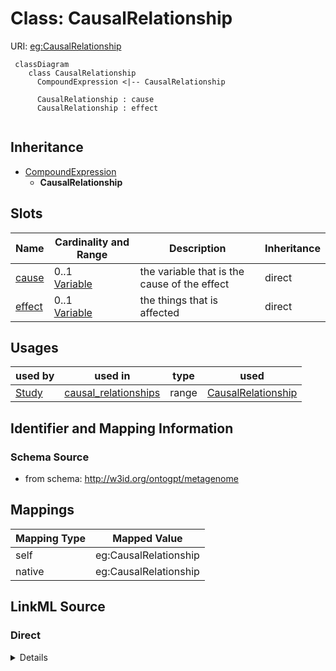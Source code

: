 # Class: CausalRelationship



URI: [eg:CausalRelationship](http://w3id.org/ontogpt/environmental-metagenome/CausalRelationship)


```mermaid
 classDiagram
    class CausalRelationship
      CompoundExpression <|-- CausalRelationship
      
      CausalRelationship : cause
      CausalRelationship : effect
      
```




## Inheritance
* [CompoundExpression](CompoundExpression.md)
    * **CausalRelationship**



## Slots

| Name | Cardinality and Range | Description | Inheritance |
| ---  | --- | --- | --- |
| [cause](cause.md) | 0..1 <br/> [Variable](Variable.md) | the variable that is the cause of the effect | direct |
| [effect](effect.md) | 0..1 <br/> [Variable](Variable.md) | the things that is affected | direct |





## Usages

| used by | used in | type | used |
| ---  | --- | --- | --- |
| [Study](Study.md) | [causal_relationships](causal_relationships.md) | range | [CausalRelationship](CausalRelationship.md) |






## Identifier and Mapping Information







### Schema Source


* from schema: http://w3id.org/ontogpt/metagenome





## Mappings

| Mapping Type | Mapped Value |
| ---  | ---  |
| self | eg:CausalRelationship |
| native | eg:CausalRelationship |


## LinkML Source

<!-- TODO: investigate https://stackoverflow.com/questions/37606292/how-to-create-tabbed-code-blocks-in-mkdocs-or-sphinx -->

### Direct

<details>
```yaml
name: CausalRelationship
from_schema: http://w3id.org/ontogpt/metagenome
rank: 1000
is_a: CompoundExpression
attributes:
  cause:
    name: cause
    description: the variable that is the cause of the effect
    from_schema: http://w3id.org/ontogpt/metagenome
    rank: 1000
    range: Variable
  effect:
    name: effect
    description: the things that is affected
    from_schema: http://w3id.org/ontogpt/metagenome
    rank: 1000
    range: Variable

```
</details>

### Induced

<details>
```yaml
name: CausalRelationship
from_schema: http://w3id.org/ontogpt/metagenome
rank: 1000
is_a: CompoundExpression
attributes:
  cause:
    name: cause
    description: the variable that is the cause of the effect
    from_schema: http://w3id.org/ontogpt/metagenome
    rank: 1000
    alias: cause
    owner: CausalRelationship
    domain_of:
    - CausalRelationship
    range: Variable
  effect:
    name: effect
    description: the things that is affected
    from_schema: http://w3id.org/ontogpt/metagenome
    rank: 1000
    alias: effect
    owner: CausalRelationship
    domain_of:
    - CausalRelationship
    range: Variable

```
</details>